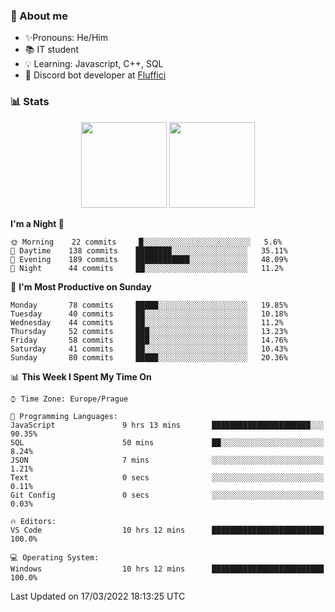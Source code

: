### 👋 About me

- ✨Pronouns: He/Him
- 📚 IT student
- 💡 Learning: Javascript, C++, SQL
- 🤖 Discord bot developer at [Fluffici](https://fluffici.eu)

### 📊 Stats
<p align="center">
  <img height="137px" src="https://github-readme-stats-ashy-seven.vercel.app/api?username=Nanoslav&count_private=true&theme=dark&show_icons=true" />
  <img height="137px" src="https://github-readme-stats-ashy-seven.vercel.app/api/top-langs?username=Nanoslav&count_private=true&layout=compact&theme=dark" />
</p>

<!--START_SECTION:waka-->
**I'm a Night 🦉** 

```text
🌞 Morning    22 commits     █░░░░░░░░░░░░░░░░░░░░░░░░   5.6% 
🌆 Daytime    138 commits    ████████░░░░░░░░░░░░░░░░░   35.11% 
🌃 Evening    189 commits    ████████████░░░░░░░░░░░░░   48.09% 
🌙 Night      44 commits     ██░░░░░░░░░░░░░░░░░░░░░░░   11.2%

```
📅 **I'm Most Productive on Sunday** 

```text
Monday       78 commits     █████░░░░░░░░░░░░░░░░░░░░   19.85% 
Tuesday      40 commits     ██░░░░░░░░░░░░░░░░░░░░░░░   10.18% 
Wednesday    44 commits     ██░░░░░░░░░░░░░░░░░░░░░░░   11.2% 
Thursday     52 commits     ███░░░░░░░░░░░░░░░░░░░░░░   13.23% 
Friday       58 commits     ███░░░░░░░░░░░░░░░░░░░░░░   14.76% 
Saturday     41 commits     ██░░░░░░░░░░░░░░░░░░░░░░░   10.43% 
Sunday       80 commits     █████░░░░░░░░░░░░░░░░░░░░   20.36%

```


📊 **This Week I Spent My Time On** 

```text
⌚︎ Time Zone: Europe/Prague

💬 Programming Languages: 
JavaScript               9 hrs 13 mins       ██████████████████████░░░   90.35% 
SQL                      50 mins             ██░░░░░░░░░░░░░░░░░░░░░░░   8.24% 
JSON                     7 mins              ░░░░░░░░░░░░░░░░░░░░░░░░░   1.21% 
Text                     0 secs              ░░░░░░░░░░░░░░░░░░░░░░░░░   0.11% 
Git Config               0 secs              ░░░░░░░░░░░░░░░░░░░░░░░░░   0.03%

🔥 Editors: 
VS Code                  10 hrs 12 mins      █████████████████████████   100.0%

💻 Operating System: 
Windows                  10 hrs 12 mins      █████████████████████████   100.0%

```


 Last Updated on 17/03/2022 18:13:25 UTC
<!--END_SECTION:waka-->

<!--
**Nanoslav/Nanoslav** is a ✨ _special_ ✨ repository because its `README.md` (this file) appears on your GitHub profile.

Here are some ideas to get you started:

- 🔭 I’m currently working on ...
- 🌱 I’m currently learning ...
- 👯 I’m looking to collaborate on ...
- 🤔 I’m looking for help with ...
- 💬 Ask me about ...
- 📫 How to reach me: ...
- 😄 Pronouns: ...
- ⚡ Fun fact: ...
-->
